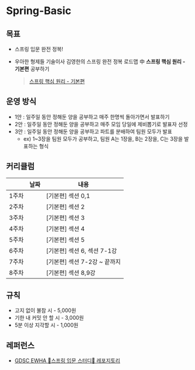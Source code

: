 # Spring-Basic

## 목표
- 스프링 입문 완전 정복!
- 우아한 형제들 기술이사 김영한의 스프링 완전 정복 로드맵 中 **스프링 핵심 원리 - 기본편** 공부하기
   <br>
  
  > [스프링 핵심 원리 - 기본편](https://www.inflearn.com/course/%EC%8A%A4%ED%94%84%EB%A7%81-%EC%9E%85%EB%AC%B8-%EC%8A%A4%ED%94%84%EB%A7%81%EB%B6%80%ED%8A%B8)

## 운영 방식
- 1안 : 일주일 동안 정해둔 양을 공부하고 매주 한명씩 돌아가면서 발표하기
- 2안 : 일주일 동안 정해둔 양을 공부하고 매주 모임 당일에 제비뽑기로 발표자 선정
- 3안 : 일주일 동안 정해둔 양을 공부하고 파트를 분배하여 팀원 모두가 발표
  - ex) 1~3장을 팀원 모두가 공부하고, 팀원 A는 1장을, B는 2장을, C는 3장을 발표하는 형식
  
## 커리큘럼
||날짜|내용|
|---|---|---|
|1주차||[기본편] 섹션 0,1|
|2주차||[기본편] 섹션 2|
|3주차||[기본편] 섹션 3|
|4주차||[기본편] 섹션 4|
|5주차||[기본편] 섹션 5|
|6주차||[기본편] 섹션 6, 섹션 7-1강|
|7주차||[기본편] 섹션 7-2강 ~ 끝까지|
|8주차||[기본편] 섹션 8,9강|

## 규칙
- 고지 없이 불참 시 - 5,000원
- 기한 내 커밋 안 할 시 - 3,000원
- 5분 이상 지각할 시 - 1,000원

## 레퍼런스
- [GDSC EWHA 🌱스프링 입문 스터디🌱 레포지토리](https://github.com/gdscewha-3rd/Study-Spring?tab=readme-ov-file)
